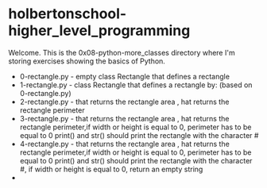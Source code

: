 # holbertonschool-higher_level_programming

Welcome. This is the 0x08-python-more_classes directory where I'm storing exercises showing the basics of Python.

- 0-rectangle.py - empty class Rectangle that defines a rectangle
- 1-rectangle.py - class Rectangle that defines a rectangle by: (based on 0-rectangle.py)
- 2-rectangle.py - that returns the rectangle area , hat returns the rectangle perimeter
- 3-rectangle.py - that returns the rectangle area , hat returns the rectangle perimeter,if width or height is equal to 0, perimeter has to be equal to 0
print() and str() should print the rectangle with the character #
- 4-rectangle.py - that returns the rectangle area , hat returns the rectangle perimeter,if width or height is equal to 0, perimeter has to be equal to 0 print() and str() should print the rectangle with the character #, if width or height is equal to 0, return an empty string
- 
